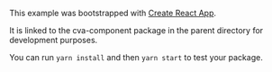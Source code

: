 This example was bootstrapped with [Create React App](https://github.com/facebook/create-react-app).

It is linked to the cva-component package in the parent directory for development purposes.

You can run `yarn install` and then `yarn start` to test your package.
